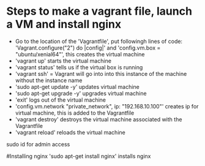 # Steps to make a vagrant file, launch a VM and install nginx
- Go to the location of the 'Vagrantfile', put followingh lines of code:
'Vagrant.configure("2") do |config|' and 'config.vm.box = "ubuntu/xenial64"', this creates the virtual machine
- 'vagrant up' starts the virtual machine 
- 'vagrant status' tells us if the virtual box is running
- 'vagrant ssh' = Vagrant will go into into this instance of the machine without the instance name
- 'sudo apt-get update -y' updates virtual machine
- 'sudo apt-get upgrade -y' upgrades virtual machine
- 'exit' logs out of the virtual machine
- 'config.vm.network "private_network", ip: "192.168.10.100"' creates ip for virtual machine, this is added to the Vagrantfile
- 'vagrant destroy' destroys the virtual machine associated with the Vagrantfile 
- 'vagrant reload' reloads the virtual machine

sudo id for admin access

#Installing nginx
'sudo apt-get install nginx' installs nginx
